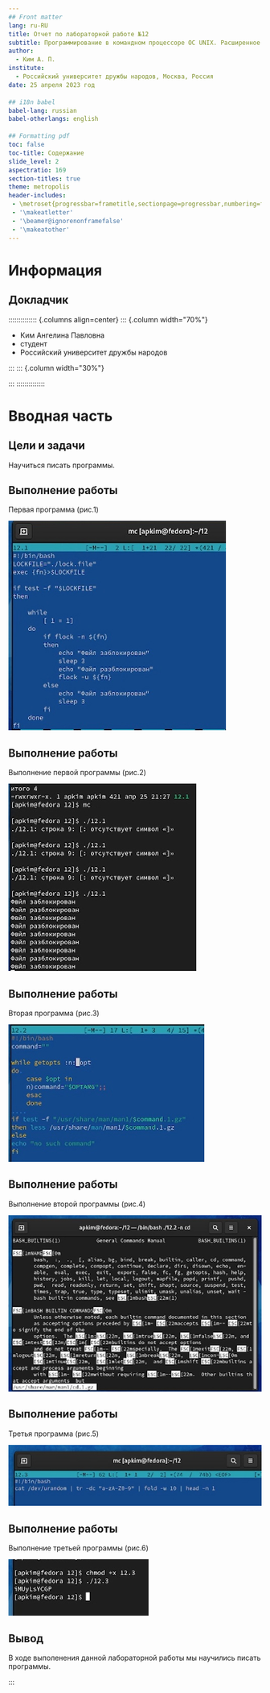 ```yaml
---
## Front matter
lang: ru-RU
title: Отчет по лабораторной работе №12
subtitle: Программирование в командном процессоре OC UNIX. Расширенное программирование
author:
  - Ким А. П.
institute:
  - Российский университет дружбы народов, Москва, Россия
date: 25 апреля 2023 год

## i18n babel
babel-lang: russian
babel-otherlangs: english

## Formatting pdf
toc: false
toc-title: Содержание
slide_level: 2
aspectratio: 169
section-titles: true
theme: metropolis
header-includes:
 - \metroset{progressbar=frametitle,sectionpage=progressbar,numbering=fraction}
 - '\makeatletter'
 - '\beamer@ignorenonframefalse'
 - '\makeatother'
---
```


# Информация

## Докладчик

:::::::::::::: {.columns align=center}
::: {.column width="70%"}

  * Ким Ангелина Павловна
  * студент
  * Российский университет дружбы народов


:::
::: {.column width="30%"}


:::
::::::::::::::

# Вводная часть

## Цели и задачи

Научиться писать программы.

## Выполнение работы 

Первая программа (рис.1)

![1](./image/1.jpg)

## Выполнение работы 

Выполнение первой программы (рис.2)

![2](./image/2.jpg)

## Выполнение работы 

Вторая программа (рис.3)

![3](./image/3.jpg)

## Выполнение работы 

Выполнение второй программы (рис.4)

![4](./image/4.jpg)

## Выполнение работы 

Третья программа (рис.5)

![5](./image/5.jpg)

## Выполнение работы 

Выполнение третьей программы (рис.6)

![6](./image/6.jpg)



## Вывод

В ходе выполенения данной лабораторной работы мы научились писать программы.


:::



